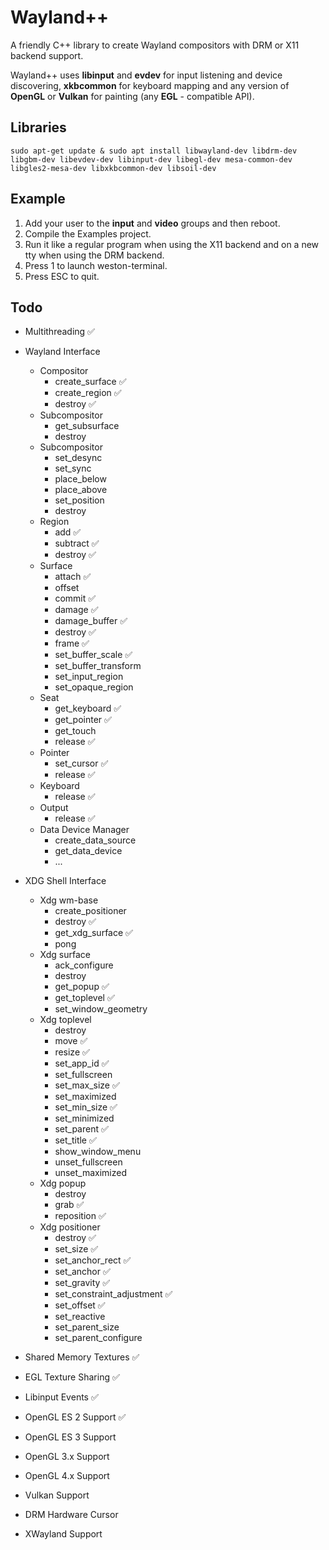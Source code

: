 
# Wayland++
A friendly C++ library to create Wayland compositors with DRM or X11 backend support.

Wayland++ uses **libinput** and **evdev** for input listening and device discovering, **xkbcommon** for keyboard mapping and any version of **OpenGL** or **Vulkan** for painting (any **EGL** - compatible API).

## Libraries
`sudo apt-get update & sudo apt install libwayland-dev libdrm-dev libgbm-dev libevdev-dev libinput-dev libegl-dev mesa-common-dev libgles2-mesa-dev libxkbcommon-dev libsoil-dev`

## Example

1. Add your user to the **input** and **video** groups and then reboot.
2. Compile the Examples project.
3. Run it like a regular program when using the X11 backend and on a new tty when using the DRM backend.
4. Press 1 to launch weston-terminal.
5. Press ESC to quit.

## Todo

* Multithreading ✅
* Wayland Interface
	* Compositor
		* create_surface ✅
		* create_region ✅
        * destroy ✅
    * Subcompositor
        * get_subsurface
        * destroy
    * Subcompositor
        * set_desync
        * set_sync
        * place_below
        * place_above
        * set_position
        * destroy
	* Region
		* add ✅
		* subtract ✅
        * destroy ✅
	* Surface
		* attach ✅
        * offset
		* commit ✅
		* damage ✅
		* damage_buffer ✅
		* destroy ✅
		* frame ✅
		* set_buffer_scale ✅
		* set_buffer_transform
		* set_input_region
		* set_opaque_region
	* Seat
		* get_keyboard ✅
		* get_pointer ✅
		* get_touch
		* release ✅
	* Pointer
		* set_cursor ✅
		* release ✅
	* Keyboard
		* release ✅
	* Output
		* release ✅
	* Data Device Manager
		* create_data_source
		* get_data_device
        * ...

* XDG Shell Interface
	* Xdg wm-base
		* create_positioner
		* destroy ✅
		* get_xdg_surface ✅
		* pong
	* Xdg surface
		* ack_configure
		* destroy
		* get_popup ✅
		* get_toplevel ✅
		* set_window_geometry
	* Xdg toplevel
		* destroy
		* move ✅
		* resize ✅
		* set_app_id ✅
		* set_fullscreen
		* set_max_size ✅
		* set_maximized
		* set_min_size ✅
		* set_minimized
		* set_parent ✅
		* set_title ✅
		* show_window_menu
		* unset_fullscreen
		* unset_maximized
	* Xdg popup
		* destroy
		* grab ✅
		* reposition ✅
    * Xdg positioner
		* destroy ✅
		* set_size ✅
		* set_anchor_rect ✅
        * set_anchor ✅
        * set_gravity ✅
        * set_constraint_adjustment ✅
        * set_offset ✅
        * set_reactive
        * set_parent_size
        * set_parent_configure
* Shared Memory Textures  ✅
* EGL Texture Sharing ✅
* Libinput Events ✅
* OpenGL ES 2 Support ✅
* OpenGL ES 3 Support
* OpenGL 3.x Support
* OpenGL 4.x Support
* Vulkan Support
* DRM Hardware Cursor
* XWayland Support


